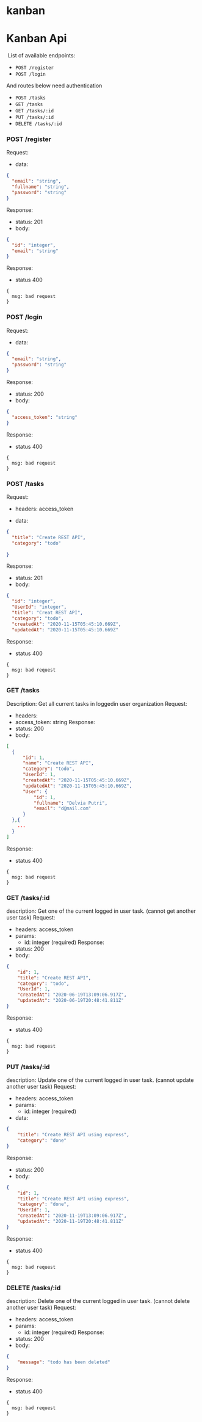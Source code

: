 # kanban

# Kanban Api
 
​
List of available endpoints:
​
- `POST /register`
- `POST /login`
 
And routes below need authentication
- `POST /tasks`
- `GET /tasks`
- `GET /tasks/:id`
- `PUT /tasks/:id`
- `DELETE /tasks/:id`
 
 
### POST /register
 
Request:
 
- data:
 
```json
{
  "email": "string",
  "fullname": "string",
  "password": "string"
}
```
 
Response:
 
- status: 201
- body:
  ​
 
```json
{
  "id": "integer",
  "email": "string"
}
```

Response: 
- status 400
``` 
{
  msg: bad request
}
``` 

### POST /login
 
Request:
 
- data:
 
```json
{
  "email": "string",
  "password": "string"
}
```
 
Response:
 
- status: 200
- body:
  ​
 
```json
{
  "access_token": "string"
}
```

Response: 
- status 400
``` 
{
  msg: bad request
}
``` 
 
### POST /tasks
Request:
 
- headers: access_token
 
- data:
 
```json
{
  "title": "Create REST API",
  "category": "todo"
 
}
```
 
​Response:
 
- status: 201
- body:
  ​
 
```json
{
  "id": "integer",
  "UserId": "integer",
  "title": "Creat REST API",
  "category": "todo",
  "createdAt": "2020-11-15T05:45:10.669Z",
  "updatedAt": "2020-11-15T05:45:10.669Z"
```

Response: 
- status 400
``` 
{
  msg: bad request
}
``` 
### GET /tasks
Description: Get all current tasks in loggedin user organization 
Request:
- headers:
- access_token: string
Response:
- status: 200
- body:
  ​
```json
[
  {
      "id": 1,
      "name": "Create REST API",
      "category": "todo",
      "UserId": 1,
      "createdAt": "2020-11-15T05:45:10.669Z",
      "updatedAt": "2020-11-15T05:45:10.669Z",
      "User": {
          "id": 1,
          "fullname": "Delvia Putri",
          "email": "d@mail.com"
      }
  },{
    ...
  }
]
```

Response: 
- status 400
``` 
{
  msg: bad request
}
``` 
### GET /tasks/:id
description: 
  Get one of the current logged in user task. (cannot get another user task)
Request:
- headers: access_token
- params: 
  - id: integer (required)
Response:
- status: 200
- body:
```json
{
    "id": 1,
    "title": "Create REST API",
    "category": "todo",
    "UserId": 1,
    "createdAt": "2020-06-19T13:09:06.917Z",
    "updatedAt": "2020-06-19T20:48:41.811Z"
}
```

Response: 
- status 400
``` 
{
  msg: bad request
}
``` 
### PUT /tasks/:id
description: 
  Update one of the current logged in user task. (cannot update another user task)
Request:
- headers: access_token
- params: 
  - id: integer (required)
- data:
```json
{
    "title": "Create REST API using express",
    "category": "done"
}
```
Response:
- status: 200
- body:
  ​
```json
{
    "id": 1,
    "title": "Create REST API using express",
    "category": "done",
    "UserId": 1,
    "createdAt": "2020-11-19T13:09:06.917Z",
    "updatedAt": "2020-11-19T20:48:41.811Z"
}
```

Response: 
- status 400
``` 
{
  msg: bad request
}
``` 
### DELETE /tasks/:id
description: 
  Delete one of the current logged in user task. (cannot delete another user task)
Request:
- headers: access_token
- params: 
  - id: integer (required)
Response:
- status: 200
- body:
```json
{
    "message": "todo has been deleted"
}
```

Response: 
- status 400
``` 
{
  msg: bad request
}
``` 